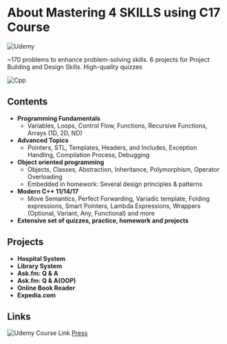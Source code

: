 # About Mastering 4 SKILLS using C17 Course

![Udemy](https://img.shields.io/badge/Udemy-EC5252?style=for-the-badge&logo=Udemy&logoColor=white)

~170 problems to enhance problem-solving skills. 6 projects for Project Building and Design Skills. High-quality quizzes

![Cpp](https://img.shields.io/badge/C%2B%2B-00599C?style=for-the-badge&logo=c%2B%2B&logoColor=white)

## Contents

- **Programming Fundamentals**
  - Variables, Loops, Control Flow, Functions, Recursive Functions, Arrays (1D, 2D, ND)
- **Advanced Topics**
  - Pointers, STL, Templates, Headers, and Includes, Exception Handling, Compilation Process, Debugging
- **Object oriented programming**
  - Objects, Classes, Abstraction, Inheritance, Polymorphism, Operator Overloading
  - Embedded in homework: Several design principles & patterns
- **Modern C++ 11/14/17**
  - Move Semantics, Perfect Forwarding, Variadic template, Folding expressions, Smart Pointers,
    Lambda Expressions, Wrappers (Optional, Variant, Any, Functional) and more
- **Extensive set of quizzes, practice, homework and projects**

## Projects

- **Hospital System**
- **Library System**
- **Ask.fm: Q & A**
- **Ask.fm: Q & A(OOP)**
- **Online Book Reader**
- **Expedia.com**

## Links

![Udemy](https://img.shields.io/badge/Udemy-EC5252?style=for-the-badge&logo=Udemy&logoColor=white)
Course Link [Press](https://www.udemy.com/course/cpp-4skills/)
